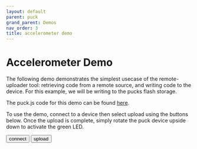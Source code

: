 ```yaml
---
layout: default
parent: puck
grand_parent: Demos
nav_order: 3
title: accelerometer demo
---
```


<script src="https://unpkg.com/remote-uploader@2.8.0/dist/remote.min.js"></script>

# Accelerometer Demo

The following demo demonstrates the simplest usecase of the remote-uploader tool: retrieving code from a remote source, and writing code to the device. For this example, we will be writing to the pucks flash storage. 

The puck.js code for this demo can be found <a href="https://github.com/cmurray95/Dissertation/blob/main/src/demos/accel-test.js">here</a>.

To use the demo, connect to a device then select upload using the buttons below. Once the upload is complete, simply rotate the puck device upside down to activate the green LED.

<button onclick="connect()" class="btn"> connect </button>
<button onclick="upload()" class="btn"> upload </button>
<p></p>

<div id="status"></div>

<script>
    let connection = new Remote();

    function connect() {
        connection.connect();
    }

    function upload() {
    let url = "https://raw.githubusercontent.com/cmurray95/Dissertation/main/src/demos/accel-test.js";

    connection.upload(url, true).then(success => {
        if(success){
            document.getElementById("status").innerHTML = "Upload succesful!";
        } else {
            document.getElementById("status").innerHTML = "Upload failed!";
        }
    })
}
</script>